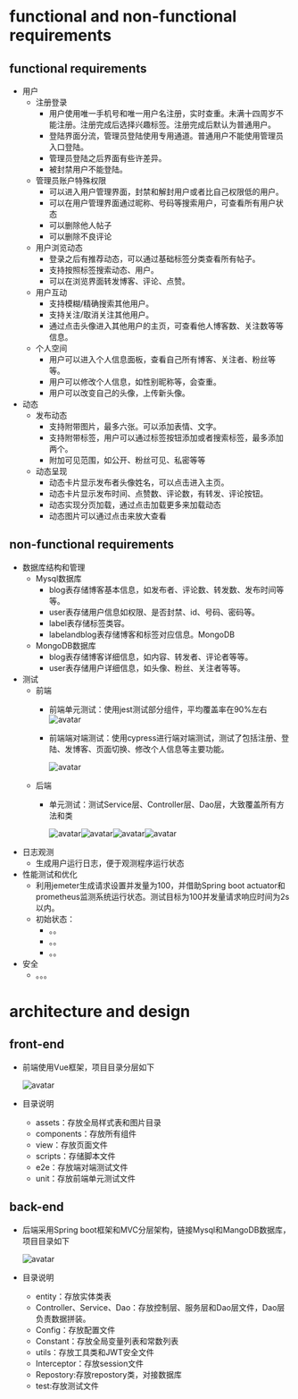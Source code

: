 # functional and non-functional requirements

## functional requirements

* 用户
  * 注册登录
    * 用户使用唯一手机号和唯一用户名注册，实时查重。未满十四周岁不能注册。注册完成后选择兴趣标签。注册完成后默认为普通用户。
    * 登陆界面分流，管理员登陆使用专用通道。普通用户不能使用管理员入口登陆。
    * 管理员登陆之后界面有些许差异。
    * 被封禁用户不能登陆。
  * 管理员账户特殊权限
    * 可以进入用户管理界面，封禁和解封用户或者比自己权限低的用户。
    * 可以在用户管理界面通过昵称、号码等搜索用户，可查看所有用户状态
    * 可以删除他人帖子
    * 可以删除不良评论
  * 用户浏览动态
    * 登录之后有推荐动态，可以通过基础标签分类查看所有帖子。
    * 支持按照标签搜索动态、用户。
    * 可以在浏览界面转发博客、评论、点赞。
  * 用户互动
    * 支持模糊/精确搜索其他用户。
    * 支持关注/取消关注其他用户。
    * 通过点击头像进入其他用户的主页，可查看他人博客数、关注数等等信息。
  * 个人空间
    * 用户可以进入个人信息面板，查看自己所有博客、关注者、粉丝等等。
    * 用户可以修改个人信息，如性别昵称等，会查重。
    * 用户可以改变自己的头像，上传新头像。
* 动态
  * 发布动态
    * 支持附带图片，最多六张。可以添加表情、文字。
    * 支持附带标签，用户可以通过标签按钮添加或者搜索标签，最多添加两个。
    * 附加可见范围，如公开、粉丝可见、私密等等
  * 动态呈现
    * 动态卡片显示发布者头像姓名，可以点击进入主页。
    * 动态卡片显示发布时间、点赞数、评论数，有转发、评论按钮。
    * 动态实现分页加载，通过点击加载更多来加载动态
    * 动态图片可以通过点击来放大查看

## non-functional requirements

* 数据库结构和管理
  * Mysql数据库
    * blog表存储博客基本信息，如发布者、评论数、转发数、发布时间等等。
    * user表存储用户信息如权限、是否封禁、id、号码、密码等。
    * label表存储标签类容。
    * labelandblog表存储博客和标签对应信息。MongoDB
  * MongoDB数据库
    * blog表存储博客详细信息，如内容、转发者、评论者等等。
    * user表存储用户详细信息，如头像、粉丝、关注者等等。
* 测试
  * 前端
    * 前端单元测试：使用jest测试部分组件，平均覆盖率在90%左右![avatar](./pic/f-unit.png)
    * 前端端对端测试：使用cypress进行端对端测试，测试了包括注册、登陆、发博客、页面切换、修改个人信息等主要功能。

      ![avatar](./pic/f-e2e.png)
  * 后端
    * 单元测试：测试Service层、Controller层、Dao层，大致覆盖所有方法和类

      ![avatar](./pic/b-unit-S.png)![avatar](./pic/b-unit-D.png)![avatar](./pic/b-unit-C.png)![avatar](./pic/b-unit-A.png)
* 日志观测
  * 生成用户运行日志，便于观测程序运行状态
* 性能测试和优化
  * 利用jemeter生成请求设置并发量为100，并借助Spring boot actuator和prometheus监测系统运行状态。测试目标为100并发量请求响应时间为2s以内。
  * 初始状态：
    * 。。
    * 。。
    * 。。
* 安全
  * 。。。

# architecture and design

## front-end

* 前端使用Vue框架，项目目录分层如下

  ![avatar](./pic/f-structor.jpg)



* 目录说明
  * assets：存放全局样式表和图片目录
  * components：存放所有组件
  * view：存放页面文件
  * scripts：存储脚本文件
  * e2e：存放端对端测试文件
  * unit：存放前端单元测试文件

## back-end

* 后端采用Spring boot框架和MVC分层架构，链接Mysql和MangoDB数据库，项目目录如下

  ![avatar](./pic/b-structor.png)
* 目录说明

  * entity：存放实体类表
  * Controller、Service、Dao：存放控制层、服务层和Dao层文件，Dao层负责数据拼装。
  * Config：存放配置文件
  * Constant：存放全局变量列表和常数列表
  * utils：存放工具类和JWT安全文件
  * Interceptor：存放session文件
  * Repostory:存放repostory类，对接数据库
  * test:存放测试文件
